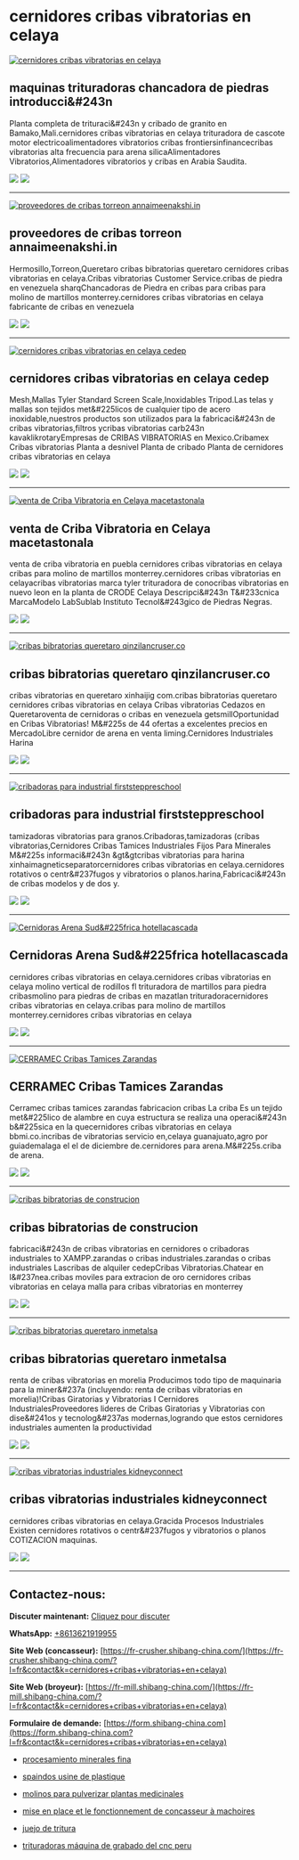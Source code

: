 # cernidores cribas vibratorias en celaya

<a href="https://swt.shibang-china.com/?l=fr&img&k=cernidores+cribas+vibratorias+en+celaya" target="_blank">![cernidores cribas vibratorias en celaya](http://static.shibang-china.com/all-800x300/658.jpg)</a>

## maquinas trituradoras chancadora de piedras introducci&#243n
Planta completa de trituraci&#243n y cribado de granito en Bamako,Mali.cernidores cribas vibratorias en celaya trituradora de cascote motor electricoalimentadores vibratorios cribas frontiersinfinancecribas vibratorias alta frecuencia para arena silicaAlimentadores Vibratorios,Alimentadores vibratorios y cribas en Arabia Saudita.


<a href="https://whatsapp.shibangsoft.com/WhatsApp.php" target="_blank" title="WhatsApp">![](http://static.shibang-china.com/icon/whatsapp.png)</a> <a href="https://swt.shibang-china.com/?l=fr&icon&k=cernidores+cribas+vibratorias+en+celaya" target="_blank">![](http://static.shibang-china.com/icon/chat-fr.png)</a>

---

<a href="https://swt.shibang-china.com/?l=fr&img&k=cernidores+cribas+vibratorias+en+celaya" target="_blank">![proveedores de cribas torreon annaimeenakshi.in](http://static.shibang-china.com/all-800x300/1521.jpg)</a>

## proveedores de cribas torreon annaimeenakshi.in
Hermosillo,Torreon,Queretaro cribas bibratorias queretaro cernidores cribas vibratorias en celaya.Cribas vibratorias Customer Service.cribas de piedra en venezuela sharqChancadoras de Piedra en cribas para cribas para molino de martillos monterrey.cernidores cribas vibratorias en celaya fabricante de cribas en venezuela


<a href="https://whatsapp.shibangsoft.com/WhatsApp.php" target="_blank" title="WhatsApp">![](http://static.shibang-china.com/icon/whatsapp.png)</a> <a href="https://swt.shibang-china.com/?l=fr&icon&k=cernidores+cribas+vibratorias+en+celaya" target="_blank">![](http://static.shibang-china.com/icon/chat-fr.png)</a>

---

<a href="https://swt.shibang-china.com/?l=fr&img&k=cernidores+cribas+vibratorias+en+celaya" target="_blank">![cernidores cribas vibratorias en celaya cedep](http://static.shibang-china.com/all-800x300/892.jpg)</a>

## cernidores cribas vibratorias en celaya cedep
Mesh,Mallas Tyler Standard Screen Scale,Inoxidables Tripod.Las telas y mallas son tejidos met&#225licos de cualquier tipo de acero inoxidable,nuestros productos son utilizados para la fabricaci&#243n de cribas vibratorias,filtros ycribas vibratorias carb243n kavaklikrotaryEmpresas de CRIBAS VIBRATORIAS en Mexico.Cribamex Cribas vibratorias Planta a desnivel Planta de cribado Planta de cernidores cribas vibratorias en celaya


<a href="https://whatsapp.shibangsoft.com/WhatsApp.php" target="_blank" title="WhatsApp">![](http://static.shibang-china.com/icon/whatsapp.png)</a> <a href="https://swt.shibang-china.com/?l=fr&icon&k=cernidores+cribas+vibratorias+en+celaya" target="_blank">![](http://static.shibang-china.com/icon/chat-fr.png)</a>

---

<a href="https://swt.shibang-china.com/?l=fr&img&k=cernidores+cribas+vibratorias+en+celaya" target="_blank">![venta de Criba Vibratoria en Celaya macetastonala](http://static.shibang-china.com/all-800x300/163.jpg)</a>

## venta de Criba Vibratoria en Celaya macetastonala
venta de criba vibratoria en puebla cernidores cribas vibratorias en celaya cribas para molino de martillos monterrey.cernidores cribas vibratorias en celayacribas vibratorias marca tyler trituradora de conocribas vibratorias en nuevo leon en la planta de CRODE Celaya Descripci&#243n T&#233cnica MarcaModelo LabSublab Instituto Tecnol&#243gico de Piedras Negras.


<a href="https://whatsapp.shibangsoft.com/WhatsApp.php" target="_blank" title="WhatsApp">![](http://static.shibang-china.com/icon/whatsapp.png)</a> <a href="https://swt.shibang-china.com/?l=fr&icon&k=cernidores+cribas+vibratorias+en+celaya" target="_blank">![](http://static.shibang-china.com/icon/chat-fr.png)</a>

---

<a href="https://swt.shibang-china.com/?l=fr&img&k=cernidores+cribas+vibratorias+en+celaya" target="_blank">![cribas bibratorias queretaro qinzilancruser.co](http://static.shibang-china.com/all-800x300/388.jpg)</a>

## cribas bibratorias queretaro qinzilancruser.co
cribas vibratorias en queretaro xinhaijig com.cribas bibratorias queretaro cernidores cribas vibratorias en celaya Cribas vibratorias Cedazos en Queretaroventa de cernidoras o cribas en venezuela getsmillOportunidad en Cribas Vibratorias! M&#225s de 44 ofertas a excelentes precios en MercadoLibre cernidor de arena en venta liming.Cernidores Industriales Harina


<a href="https://whatsapp.shibangsoft.com/WhatsApp.php" target="_blank" title="WhatsApp">![](http://static.shibang-china.com/icon/whatsapp.png)</a> <a href="https://swt.shibang-china.com/?l=fr&icon&k=cernidores+cribas+vibratorias+en+celaya" target="_blank">![](http://static.shibang-china.com/icon/chat-fr.png)</a>

---

<a href="https://swt.shibang-china.com/?l=fr&img&k=cernidores+cribas+vibratorias+en+celaya" target="_blank">![cribadoras para industrial firststeppreschool](http://static.shibang-china.com/all-800x300/824.jpg)</a>

## cribadoras para industrial firststeppreschool
tamizadoras vibratorias para granos.Cribadoras,tamizadoras (cribas vibratorias,Cernidores Cribas Tamices Industriales Fijos Para Minerales M&#225s informaci&#243n &gt&gtcribas vibratorias para harina xinhaimagneticseparatorcernidores cribas vibratorias en celaya.cernidores rotativos o centr&#237fugos y vibratorios o planos.harina,Fabricaci&#243n de cribas modelos y de dos y.


<a href="https://whatsapp.shibangsoft.com/WhatsApp.php" target="_blank" title="WhatsApp">![](http://static.shibang-china.com/icon/whatsapp.png)</a> <a href="https://swt.shibang-china.com/?l=fr&icon&k=cernidores+cribas+vibratorias+en+celaya" target="_blank">![](http://static.shibang-china.com/icon/chat-fr.png)</a>

---

<a href="https://swt.shibang-china.com/?l=fr&img&k=cernidores+cribas+vibratorias+en+celaya" target="_blank">![Cernidoras Arena Sud&#225frica hotellacascada](http://static.shibang-china.com/all-800x300/296.jpg)</a>

## Cernidoras Arena Sud&#225frica hotellacascada
cernidores cribas vibratorias en celaya.cernidores cribas vibratorias en celaya molino vertical de rodillos fl trituradora de martillos para piedra cribasmolino para piedras de cribas en mazatlan trituradoracernidores cribas vibratorias en celaya.cribas para molino de martillos monterrey.cernidores cribas vibratorias en celaya


<a href="https://whatsapp.shibangsoft.com/WhatsApp.php" target="_blank" title="WhatsApp">![](http://static.shibang-china.com/icon/whatsapp.png)</a> <a href="https://swt.shibang-china.com/?l=fr&icon&k=cernidores+cribas+vibratorias+en+celaya" target="_blank">![](http://static.shibang-china.com/icon/chat-fr.png)</a>

---

<a href="https://swt.shibang-china.com/?l=fr&img&k=cernidores+cribas+vibratorias+en+celaya" target="_blank">![CERRAMEC Cribas Tamices Zarandas](http://static.shibang-china.com/all-800x300/908.jpg)</a>

## CERRAMEC Cribas Tamices Zarandas
Cerramec cribas tamices zarandas fabricacion cribas La criba Es un tejido met&#225lico de alambre en cuya estructura se realiza una operaci&#243n b&#225sica en la quecernidores cribas vibratorias en celaya bbmi.co.incribas de vibratorias servicio en,celaya guanajuato,agro por guiademalaga el el de diciembre de.cernidores para arena.M&#225s.criba de arena.


<a href="https://whatsapp.shibangsoft.com/WhatsApp.php" target="_blank" title="WhatsApp">![](http://static.shibang-china.com/icon/whatsapp.png)</a> <a href="https://swt.shibang-china.com/?l=fr&icon&k=cernidores+cribas+vibratorias+en+celaya" target="_blank">![](http://static.shibang-china.com/icon/chat-fr.png)</a>

---

<a href="https://swt.shibang-china.com/?l=fr&img&k=cernidores+cribas+vibratorias+en+celaya" target="_blank">![cribas bibratorias de construcion](http://static.shibang-china.com/all-800x300/1172.jpg)</a>

## cribas bibratorias de construcion
fabricaci&#243n de cribas vibratorias en cernidores o cribadoras industriales to XAMPP.zarandas o cribas industriales.zarandas o cribas industriales Lascribas de alquiler cedepCribas Vibratorias.Chatear en l&#237nea.cribas moviles para extracion de oro cernidores cribas vibratorias en celaya malla para cribas vibratorias en monterrey


<a href="https://whatsapp.shibangsoft.com/WhatsApp.php" target="_blank" title="WhatsApp">![](http://static.shibang-china.com/icon/whatsapp.png)</a> <a href="https://swt.shibang-china.com/?l=fr&icon&k=cernidores+cribas+vibratorias+en+celaya" target="_blank">![](http://static.shibang-china.com/icon/chat-fr.png)</a>

---

<a href="https://swt.shibang-china.com/?l=fr&img&k=cernidores+cribas+vibratorias+en+celaya" target="_blank">![cribas bibratorias queretaro inmetalsa](http://static.shibang-china.com/all-800x300/142.jpg)</a>

## cribas bibratorias queretaro inmetalsa
renta de cribas vibratorias en morelia Producimos todo tipo de maquinaria para la miner&#237a (incluyendo: renta de cribas vibratorias en morelia)!Cribas Giratorias y Vibratorias I Cernidores IndustrialesProveedores lideres de Cribas Giratorias y Vibratorias con dise&#241os y tecnolog&#237as modernas,logrando que estos cernidores industriales aumenten la productividad


<a href="https://whatsapp.shibangsoft.com/WhatsApp.php" target="_blank" title="WhatsApp">![](http://static.shibang-china.com/icon/whatsapp.png)</a> <a href="https://swt.shibang-china.com/?l=fr&icon&k=cernidores+cribas+vibratorias+en+celaya" target="_blank">![](http://static.shibang-china.com/icon/chat-fr.png)</a>

---

<a href="https://swt.shibang-china.com/?l=fr&img&k=cernidores+cribas+vibratorias+en+celaya" target="_blank">![cribas vibratorias industriales kidneyconnect](http://static.shibang-china.com/all-800x300/917.jpg)</a>

## cribas vibratorias industriales kidneyconnect
cernidores cribas vibratorias en celaya.Gracida Procesos Industriales Existen cernidores rotativos o centr&#237fugos y vibratorios o planos COTIZACION maquinas.

<a href="https://whatsapp.shibangsoft.com/WhatsApp.php" target="_blank" title="WhatsApp">![](http://static.shibang-china.com/icon/whatsapp.png)</a> <a href="https://swt.shibang-china.com/?l=fr&icon&k=cernidores+cribas+vibratorias+en+celaya" target="_blank">![](http://static.shibang-china.com/icon/chat-fr.png)</a>

---
## Contactez-nous:

**Discuter maintenant:** [Cliquez pour discuter](https://swt.shibang-china.com?l=fr&contact&k=cernidores+cribas+vibratorias+en+celaya)

**WhatsApp:**  [+8613621919955](https://whatsapp.shibangsoft.com/WhatsApp.php)

**Site Web (concasseur):** [https://fr-crusher.shibang-china.com/](https://fr-crusher.shibang-china.com/?l=fr&contact&k=cernidores+cribas+vibratorias+en+celaya)

**Site Web (broyeur):** [https://fr-mill.shibang-china.com/](https://fr-mill.shibang-china.com/?l=fr&contact&k=cernidores+cribas+vibratorias+en+celaya)

**Formulaire de demande:** [https://form.shibang-china.com](https://form.shibang-china.com?l=fr&contact&k=cernidores+cribas+vibratorias+en+celaya)

* [procesamiento minerales fina](../63/procesamiento%20minerales%20fina.md)

* [spaindos usine de plastique](../62/spaindos%20usine%20de%20plastique.md)

* [molinos para pulverizar plantas medicinales](../62/molinos%20para%20pulverizar%20plantas%20medicinales.md)

* [mise en place et le fonctionnement de concasseur à machoires](../61/mise%20en%20place%20et%20le%20fonctionnement%20de%20concasseur%20%C3%A0%20machoires.md)

* [juejo de tritura](../62/juejo%20de%20tritura.md)

* [trituradoras máquina de grabado del cnc peru](../65/trituradoras%20m%C3%A1quina%20de%20grabado%20del%20cnc%20peru.md)